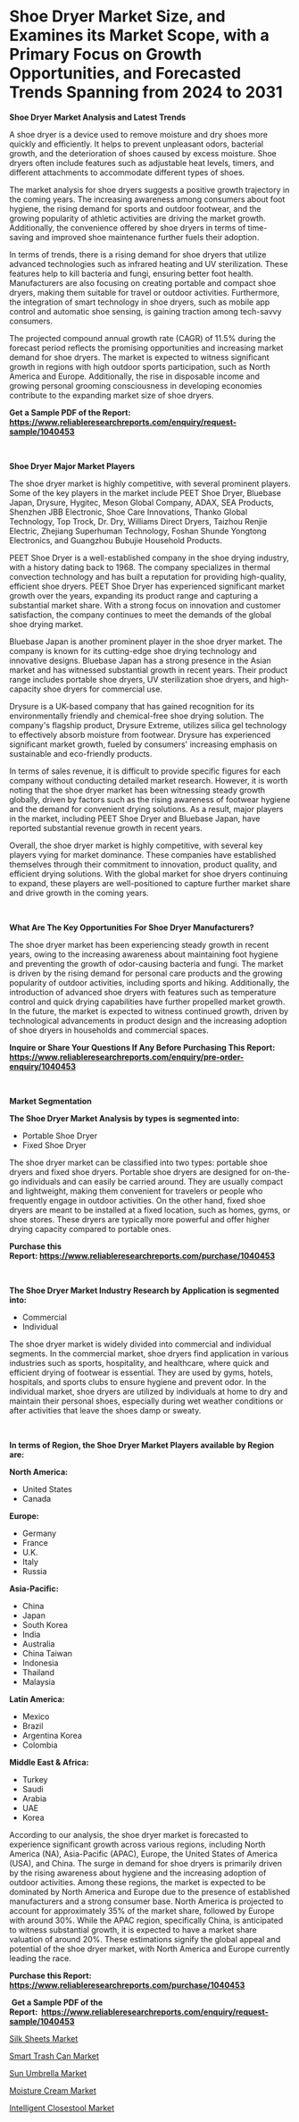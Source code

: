 <p><h1>Shoe Dryer Market Size, and Examines its Market Scope, with a Primary Focus on Growth Opportunities, and Forecasted Trends Spanning from 2024 to 2031</h1></p><p><strong>Shoe Dryer Market Analysis and Latest Trends</strong></p>
<p><p>A shoe dryer is a device used to remove moisture and dry shoes more quickly and efficiently. It helps to prevent unpleasant odors, bacterial growth, and the deterioration of shoes caused by excess moisture. Shoe dryers often include features such as adjustable heat levels, timers, and different attachments to accommodate different types of shoes.</p><p>The market analysis for shoe dryers suggests a positive growth trajectory in the coming years. The increasing awareness among consumers about foot hygiene, the rising demand for sports and outdoor footwear, and the growing popularity of athletic activities are driving the market growth. Additionally, the convenience offered by shoe dryers in terms of time-saving and improved shoe maintenance further fuels their adoption.</p><p>In terms of trends, there is a rising demand for shoe dryers that utilize advanced technologies such as infrared heating and UV sterilization. These features help to kill bacteria and fungi, ensuring better foot health. Manufacturers are also focusing on creating portable and compact shoe dryers, making them suitable for travel or outdoor activities. Furthermore, the integration of smart technology in shoe dryers, such as mobile app control and automatic shoe sensing, is gaining traction among tech-savvy consumers.</p><p>The projected compound annual growth rate (CAGR) of 11.5% during the forecast period reflects the promising opportunities and increasing market demand for shoe dryers. The market is expected to witness significant growth in regions with high outdoor sports participation, such as North America and Europe. Additionally, the rise in disposable income and growing personal grooming consciousness in developing economies contribute to the expanding market size of shoe dryers.</p></p>
<p><strong>Get a Sample PDF of the Report:&nbsp; <a href="https://www.reliableresearchreports.com/enquiry/request-sample/1040453">https://www.reliableresearchreports.com/enquiry/request-sample/1040453</a></strong></p>
<p>&nbsp;</p>
<p><strong>Shoe Dryer Major Market Players</strong></p>
<p><p>The shoe dryer market is highly competitive, with several prominent players. Some of the key players in the market include PEET Shoe Dryer, Bluebase Japan, Drysure, Hygitec, Meson Global Company, ADAX, SEA Products, Shenzhen JBB Electronic, Shoe Care Innovations, Thanko Global Technology, Top Trock, Dr. Dry, Williams Direct Dryers, Taizhou Renjie Electric, Zhejiang Superhuman Technology, Foshan Shunde Yongtong Electronics, and Guangzhou Bubujie Household Products.</p><p>PEET Shoe Dryer is a well-established company in the shoe drying industry, with a history dating back to 1968. The company specializes in thermal convection technology and has built a reputation for providing high-quality, efficient shoe dryers. PEET Shoe Dryer has experienced significant market growth over the years, expanding its product range and capturing a substantial market share. With a strong focus on innovation and customer satisfaction, the company continues to meet the demands of the global shoe drying market.</p><p>Bluebase Japan is another prominent player in the shoe dryer market. The company is known for its cutting-edge shoe drying technology and innovative designs. Bluebase Japan has a strong presence in the Asian market and has witnessed substantial growth in recent years. Their product range includes portable shoe dryers, UV sterilization shoe dryers, and high-capacity shoe dryers for commercial use.</p><p>Drysure is a UK-based company that has gained recognition for its environmentally friendly and chemical-free shoe drying solution. The company's flagship product, Drysure Extreme, utilizes silica gel technology to effectively absorb moisture from footwear. Drysure has experienced significant market growth, fueled by consumers' increasing emphasis on sustainable and eco-friendly products.</p><p>In terms of sales revenue, it is difficult to provide specific figures for each company without conducting detailed market research. However, it is worth noting that the shoe dryer market has been witnessing steady growth globally, driven by factors such as the rising awareness of footwear hygiene and the demand for convenient drying solutions. As a result, major players in the market, including PEET Shoe Dryer and Bluebase Japan, have reported substantial revenue growth in recent years.</p><p>Overall, the shoe dryer market is highly competitive, with several key players vying for market dominance. These companies have established themselves through their commitment to innovation, product quality, and efficient drying solutions. With the global market for shoe dryers continuing to expand, these players are well-positioned to capture further market share and drive growth in the coming years.</p></p>
<p>&nbsp;</p>
<p><strong>What Are The Key Opportunities For Shoe Dryer Manufacturers?</strong></p>
<p><p>The shoe dryer market has been experiencing steady growth in recent years, owing to the increasing awareness about maintaining foot hygiene and preventing the growth of odor-causing bacteria and fungi. The market is driven by the rising demand for personal care products and the growing popularity of outdoor activities, including sports and hiking. Additionally, the introduction of advanced shoe dryers with features such as temperature control and quick drying capabilities have further propelled market growth. In the future, the market is expected to witness continued growth, driven by technological advancements in product design and the increasing adoption of shoe dryers in households and commercial spaces.</p></p>
<p><strong>Inquire or Share Your Questions If Any Before Purchasing This Report: <a href="https://www.reliableresearchreports.com/enquiry/pre-order-enquiry/1040453">https://www.reliableresearchreports.com/enquiry/pre-order-enquiry/1040453</a></strong></p>
<p>&nbsp;</p>
<p><strong>Market Segmentation</strong></p>
<p><strong>The Shoe Dryer Market Analysis by types is segmented into:</strong></p>
<p><ul><li>Portable Shoe Dryer</li><li>Fixed Shoe Dryer</li></ul></p>
<p><p>The shoe dryer market can be classified into two types: portable shoe dryers and fixed shoe dryers. Portable shoe dryers are designed for on-the-go individuals and can easily be carried around. They are usually compact and lightweight, making them convenient for travelers or people who frequently engage in outdoor activities. On the other hand, fixed shoe dryers are meant to be installed at a fixed location, such as homes, gyms, or shoe stores. These dryers are typically more powerful and offer higher drying capacity compared to portable ones.</p></p>
<p><strong>Purchase this Report:&nbsp;<a href="https://www.reliableresearchreports.com/purchase/1040453">https://www.reliableresearchreports.com/purchase/1040453</a></strong></p>
<p>&nbsp;</p>
<p><strong>The Shoe Dryer Market Industry Research by Application is segmented into:</strong></p>
<p><ul><li>Commercial</li><li>Individual</li></ul></p>
<p><p>The shoe dryer market is widely divided into commercial and individual segments. In the commercial market, shoe dryers find application in various industries such as sports, hospitality, and healthcare, where quick and efficient drying of footwear is essential. They are used by gyms, hotels, hospitals, and sports clubs to ensure hygiene and prevent odor. In the individual market, shoe dryers are utilized by individuals at home to dry and maintain their personal shoes, especially during wet weather conditions or after activities that leave the shoes damp or sweaty.</p></p>
<p>&nbsp;</p>
<p><strong>In terms of Region, the Shoe Dryer Market Players available by Region are:</strong></p>
<p>
    <p> <strong> North America: </strong>
        <ul>
            <li>United States</li>
            <li>Canada</li>
        </ul>
        </p> 
    <p> <strong> Europe: </strong>
        <ul>
            <li>Germany</li>
            <li>France</li>
            <li>U.K.</li>
            <li>Italy</li>
            <li>Russia</li>
        </ul>
        </p> 
    <p> <strong> Asia-Pacific: </strong>
        <ul>
            <li>China</li>
            <li>Japan</li>
            <li>South Korea</li>
            <li>India</li>
            <li>Australia</li>
            <li>China Taiwan</li>
            <li>Indonesia</li>
            <li>Thailand</li>
            <li>Malaysia</li>
        </ul>
        </p> 
    <p> <strong> Latin America: </strong>
        <ul>
            <li>Mexico</li>
            <li>Brazil</li>
            <li>Argentina Korea</li>
            <li>Colombia</li>
        </ul>
        </p> 
    <p> <strong> Middle East & Africa: </strong>
        <ul>
            <li>Turkey</li>
            <li>Saudi</li>
            <li>Arabia</li>
            <li>UAE</li>
            <li>Korea</li>
        </ul>
    </p>
    </p>
<p><p>According to our analysis, the shoe dryer market is forecasted to experience significant growth across various regions, including North America (NA), Asia-Pacific (APAC), Europe, the United States of America (USA), and China. The surge in demand for shoe dryers is primarily driven by the rising awareness about hygiene and the increasing adoption of outdoor activities. Among these regions, the market is expected to be dominated by North America and Europe due to the presence of established manufacturers and a strong consumer base. North America is projected to account for approximately 35% of the market share, followed by Europe with around 30%. While the APAC region, specifically China, is anticipated to witness substantial growth, it is expected to have a market share valuation of around 20%. These estimations signify the global appeal and potential of the shoe dryer market, with North America and Europe currently leading the race.</p></p>
<p><strong>Purchase this Report: <a href="https://www.reliableresearchreports.com/purchase/1040453">https://www.reliableresearchreports.com/purchase/1040453</a></strong></p>
<p>&nbsp;<strong>Get a Sample PDF of the Report:&nbsp;&nbsp;<a href="https://www.reliableresearchreports.com/enquiry/request-sample/1040453">https://www.reliableresearchreports.com/enquiry/request-sample/1040453</a></strong></p>
<p><strong></strong></p>
<p><p><a href="https://github.com/maliyahmorrow6654/Market-Research-Report-List-2/blob/main/silk-sheets-market.md">Silk Sheets Market</a></p><p><a href="https://github.com/mahnoor2003/Market-Research-Report-List-2/blob/main/smart-trash-can-market.md">Smart Trash Can Market</a></p><p><a href="https://github.com/abdelrhmankishk22/Market-Research-Report-List-2/blob/main/sun-umbrella-market.md">Sun Umbrella Market</a></p><p><a href="https://github.com/deliacustodio40/Market-Research-Report-List-2/blob/main/moisture-cream-market.md">Moisture Cream Market</a></p><p><a href="https://github.com/marloy8/Market-Research-Report-List-2/blob/main/intelligent-closestool-market.md">Intelligent Closestool Market</a></p></p>